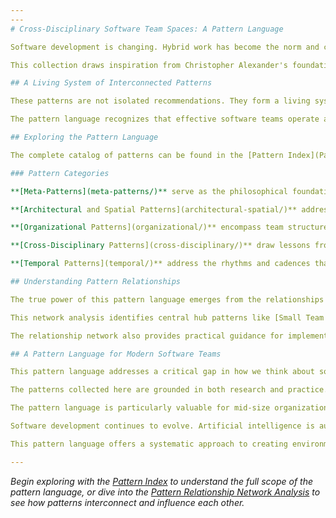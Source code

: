 ```yaml
---
---
# Cross-Disciplinary Software Team Spaces: A Pattern Language

Software development is changing. Hybrid work has become the norm and cross-functional teams are essential for delivering complex products. Traditional office design and organizational structures often fall short. This pattern language bridges the gap between the physical environments where software teams work and the organizational patterns that enable them to thrive.

This collection draws inspiration from Christopher Alexander's foundational work "A Pattern Language." It synthesizes insights from architecture, organizational psychology, software engineering, interior design, product management, and epistemology. The result is a comprehensive framework for creating environments that support the unique needs of modern software product teams.

## A Living System of Interconnected Patterns

These patterns are not isolated recommendations. They form a living system where each element reinforces and enhances the others. At the foundation lie philosophical principles about human-centered design and empowerment. These inform spatial arrangements that support team autonomy. This in turn enables organizational practices that leverage both in-person and distributed collaboration.

The pattern language recognizes that effective software teams operate as complex adaptive systems. They need spaces that can evolve with their work. They need organizational structures that balance autonomy with alignment. They need temporal rhythms that honor both deep focus and collaborative creation. Most importantly, all patterns are designed with hybrid work as the default case. The future of software development is neither fully co-located nor fully remote, but thoughtfully distributed.

## Exploring the Pattern Language

The complete catalog of patterns can be found in the [Pattern Index](Pattern-Index.md), which organizes the 50+ patterns into five interconnected categories. Each pattern stands alone as a solution to a specific problem. It also connects to related patterns that amplify its effectiveness.

### Pattern Categories

**[Meta-Patterns](meta-patterns/)** serve as the philosophical foundation. They establish core principles like human-centric design, transparency, and fractal autonomy that influence all other patterns. These patterns shape how we think about creating empowering environments rather than prescribing specific implementations.

**[Architectural and Spatial Patterns](architectural-spatial/)** address the physical environment from building-scale considerations down to individual workstation design. These patterns help create spaces that support team collaboration. They also provide individuals with the environmental comfort and personal agency they need to do their best work.

**[Organizational Patterns](organizational/)** encompass team structures, decision-making frameworks, communication practices, and coordination mechanisms. These patterns enable teams to operate with aligned autonomy. Teams can make decisions quickly while staying connected to broader organizational goals.

**[Cross-Disciplinary Patterns](cross-disciplinary/)** draw lessons from research laboratories, maker spaces, architectural studios, and manufacturing cells. These patterns bring fresh perspectives to software team environments. They suggest approaches that have proven effective in other domains of creative and technical work.

**[Temporal Patterns](temporal/)** address the rhythms and cadences that structure team life, from daily rituals to seasonal cycles. These patterns help teams create sustainable workflows. The workflows alternate between focused individual work and energizing collaborative sessions.

## Understanding Pattern Relationships

The true power of this pattern language emerges from the relationships between patterns. The [Pattern Relationship Network Analysis](Pattern-Relationship-Network-Analysis.md) provides a comprehensive visualization of how patterns connect across categories, revealing key insights about implementation pathways and pattern clusters.

This network analysis identifies central hub patterns like [Small Team Bays](architectural-spatial/small-team-bays.md) and [Psychological Safety Practices](organizational/psychological-safety-practices.md). These serve as integration points, connecting multiple other patterns. It also reveals powerful pattern clusters. These are groups of related patterns that reinforce each other when implemented together. For example, the high-autonomy cluster combines [Self-Governing Teams](organizational/self-governing-teams.md), [Small Team Bays](architectural-spatial/small-team-bays.md), and [Aligned Autonomy](organizational/aligned-autonomy.md). This creates environments where teams can operate independently while remaining organizationally aligned.

The relationship network also provides practical guidance for implementation. Rather than attempting to adopt all patterns simultaneously, [the relationship network](Pattern-Relationship-Network-Analysis.md) reveals natural sequences. Foundational patterns enable others. Start with [meta-patterns](meta-patterns/) for philosophical alignment. Then establish spatial support for team autonomy. Follow with communication and coordination practices. Finally add hybrid work integration. This provides a proven pathway for transformation.

## A Pattern Language for Modern Software Teams

This pattern language addresses a critical gap in how we think about software team environments. We have extensive literature on agile methodologies and software engineering practices. We have growing research on remote work and hybrid collaboration. However, there has been little systematic exploration of how [physical spaces](architectural-spatial/), [organizational structures](organizational/), and [temporal rhythms](temporal/) interact. This interaction creates environments where software teams can thrive.

The patterns collected here are grounded in both research and practice. They synthesize insights from academic studies on team effectiveness and environmental psychology. They also draw from case studies from successful tech companies. [Cross-disciplinary approaches](cross-disciplinary/) from fields where creative and technical work flourish provide additional insights. Each pattern has been validated through real-world application and refined based on observed outcomes.

The pattern language is particularly valuable for mid-size organizations. These organizations are large enough to need systematic approaches to team environment design. They are also small enough to implement changes quickly and observe their effects. These organizations often struggle with scaling beyond startup informality while avoiding enterprise bureaucracy. The patterns provide a framework for growth that preserves what makes teams effective.

Software development continues to evolve. Artificial intelligence is augmenting human capabilities and new forms of distributed collaboration are emerging. The need for thoughtfully designed team environments becomes even more critical. The patterns in this language provide a foundation that can adapt to these changes. They preserve the human elements that make software development both effective and fulfilling.

This pattern language offers a systematic approach to creating environments where software teams can do their best work. Whether you are an architect designing software company offices, a team lead seeking to improve collaboration, a facilities manager adapting spaces for hybrid work, or an organizational leader thinking about team structures, these patterns can help.

---
```


*Begin exploring with the [Pattern Index](Pattern-Index.md) to understand the full scope of the pattern language, or dive into the [Pattern Relationship Network Analysis](Pattern-Relationship-Network-Analysis.md) to see how patterns interconnect and influence each other.*